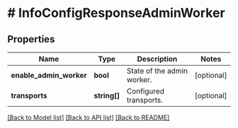 # # InfoConfigResponseAdminWorker

## Properties

Name | Type | Description | Notes
------------ | ------------- | ------------- | -------------
**enable_admin_worker** | **bool** | State of the admin worker. | [optional]
**transports** | **string[]** | Configured transports. | [optional]

[[Back to Model list]](../../README.md#models) [[Back to API list]](../../README.md#endpoints) [[Back to README]](../../README.md)
